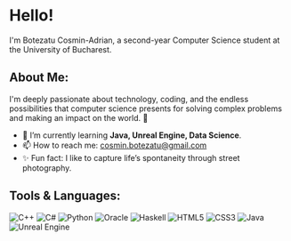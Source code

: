 # Hello!

 I'm Botezatu Cosmin-Adrian, a second-year Computer Science student at the University of Bucharest. 

## About Me:

 I'm deeply passionate about technology, coding, and the endless possibilities that computer science presents for solving complex problems and making an impact on the world. 🎯



- 🌱 I’m currently learning <b> Java, Unreal Engine, Data Science</b>.
- 📫 How to reach me: cosmin.botezatu@gmail.com
- ✨ Fun fact: I like to capture life’s spontaneity through street photography.
  
## Tools & Languages: 

![C++](https://img.shields.io/badge/-C++-00599C?style=for-the-badge&logo=cplusplus&logoColor=white)
![C#](https://img.shields.io/badge/-C%23-239120?style=for-the-badge&logo=csharp&logoColor=white)
![Python](https://img.shields.io/badge/-Python-3776AB?style=for-the-badge&logo=python&logoColor=white)
![Oracle](https://img.shields.io/badge/-Oracle%20SQL-F80000?style=for-the-badge&logo=oracle&logoColor=white)
![Haskell](https://img.shields.io/badge/-Haskell-5D4F85?style=for-the-badge&logo=haskell&logoColor=white)
![HTML5](https://img.shields.io/badge/-HTML5-E34F26?style=for-the-badge&logo=html5&logoColor=white)
![CSS3](https://img.shields.io/badge/-CSS3-1572B6?style=for-the-badge&logo=css3&logoColor=white)
![Java](https://img.shields.io/badge/-Java-007396?style=for-the-badge&logo=java&logoColor=white)
![Unreal Engine](https://img.shields.io/badge/-Unreal%20Engine-313131?style=for-the-badge&logo=unrealengine&logoColor=white)
